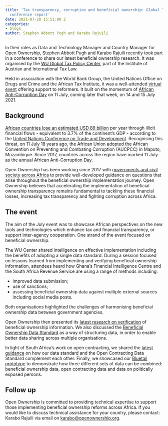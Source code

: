 ```yaml
---
title: 'Tax transparency, corruption and beneficial ownership: Global Tax Policy Center
  conference report'
date: 2021-07-28 15:51:00 Z
categories:
- blogs
author: Stephen Abbott Pugh and Karabo Rajuili
---
```


In their roles as Data and Technology Manager and Country Manager for Open Ownership, Stephen Abbott Pugh and Karabo Rajuili recently took part in a conference to share our latest beneficial ownership research. It was organised by the [WU Global Tax Policy Center](https://www.wu.ac.at/en/taxlaw/institute/gtpc), part of the Institute of Austrian and International Tax Law.

Held in association with the World Bank Group, the United Nations Office on Drugs and Crime and the African Tax Institute, it was a well-attended [virtual event](https://www.wu.ac.at/fileadmin/wu/d/i/taxlaw/institute/WU_Global_Tax_Policy_Center/TT_C/Agenda_Conference_14-15_July_2021.pdf) offering support to reformers. It built on the momentum of [African Anti-Corruption Day](https://www.opengovpartnership.org/stories/accelerating-beneficial-ownership-transparency-in-africa/) on 11 July, coming later that week, on 14 and 15 July 2021.

## Background

[African countries lose an estimated USD 89 billion](https://unctad.org/news/africa-could-gain-89-billion-annually-curbing-illicit-financial-flows) per year through illicit financial flows - equivalent to 3.7% of the continent’s GDP - according to the [United Nations Conference on Trade and Development](https://unctad.org/system/files/official-document/aldcafrica2020_en.pdf). Recognising this threat, on 11 July 18 years ago, the African Union adopted the African Convention on Preventing and Combating Corruption (AUCPCC) in Maputo, Mozambique. Since 2017, countries across the region have marked 11 July as the annual African Anti-Corruption Day. 

Open Ownership has been working since 2017 with [governments and civil society across Africa](https://www.openownership.org/blogs/beneficial-ownership-reform-in-africa-progress-in-ghana-kenya-and-nigeria/) to provide well-developed guidance on questions that arise throughout the beneficial ownership implementation journey. Open Ownership believes that accelerating the implementation of beneficial ownership transparency remains fundamental to tackling these financial losses, increasing tax transparency and fighting corruption across Africa. 

## The event

The aim of the July event was to showcase African perspectives on the new tools and technologies which enhance tax and financial transparency, or support inter-agency cooperation. One strand of the event focused on beneficial ownership.

The WU Center shared intelligence on effective implementation including the benefits of adopting a single data standard. During a session focused on lessons learned from implementing and verifying beneficial ownership information, attendees heard how Ghana’s Financial Intelligence Centre and the South Africa Revenue Service are using a range of methods including:

* improved data submission;
* use of sanctions;
* assessing beneficial ownership data against multiple external sources including social media posts.

Both organisations highlighted the challenges of harmonising beneficial ownership data between government agencies.

Open Ownership then presented its [latest research on verification](https://www.openownership.org/uploads/OpenOwnership%20Verification%20Briefing.pdf) of beneficial ownership information. We also discussed the [Beneficial Ownership Data Standard](http://standard.openownership.org/en/0.2.0/) as a way of structuring data, in order to enable better data sharing across multiple organisations. 

In light of South Africa’s work on open contracting, we shared the [latest guidance](https://standard.open-contracting.org/latest/en/guidance/map/beneficial_ownership/) on how our data standard and the Open Contracting Data Standard complement each other. Finally, we showcased our [Bluetail prototype](https://www.openownership.org/blogs/tps-prototyping/) to demonstrate how three different sets of data can be combined: beneficial ownership data, open contracting data and data on politically exposed persons.

## Follow up

Open Ownership is committed to providing technical expertise to support those implementing beneficial ownership reforms across Africa. If you would like to discuss technical assistance for your country, please contact: Karabo Rajuili via email on <karabo@openownership.org>.
